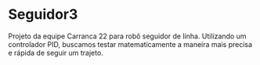 # Seguidor3
Projeto da equipe Carranca 22 para robô seguidor de linha. Utilizando um controlador PID, buscamos testar matematicamente a maneira mais precisa e rápida de seguir um trajeto.
